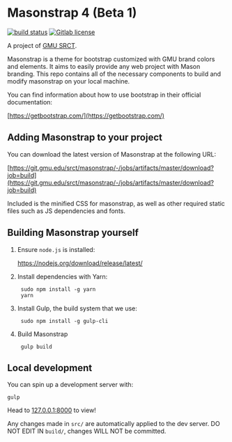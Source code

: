 # Masonstrap 4 (Beta 1)

[![build status](https://git.gmu.edu/srct/masonstrap/badges/master/build.svg)](https://git.gmu.edu/srct/masonstrap/commits/master) [![Gitlab license](https://img.shields.io/badge/license-MIT-blue.svg)](https://git.gmu.edu/srct/masonstrap/raw/master/LICENSE)

A project of [GMU SRCT](http://srct.gmu.edu).

Masonstrap is a theme for bootstrap customized with GMU brand colors and
elements. It aims to easily provide any web project with Mason branding. This
repo contains all of the necessary components to build and modify masonstrap
on your local machine.

You can find information about how to use bootstrap in their official documentation:

[https://getbootstrap.com/](https://getbootstrap.com/)

## Adding Masonstrap to your project

You can download the latest version of Masonstrap at the following URL:

[https://git.gmu.edu/srct/masonstrap/-/jobs/artifacts/master/download?job=build](https://git.gmu.edu/srct/masonstrap/-/jobs/artifacts/master/download?job=build)

Included is the minified CSS for masonstrap, as well as other required static
files such as JS dependencies and fonts.

## Building Masonstrap yourself

1. Ensure `node.js` is installed:

    https://nodejs.org/download/release/latest/

2. Install dependencies with Yarn:

        sudo npm install -g yarn
        yarn

3. Install Gulp, the build system that we use:

        sudo npm install -g gulp-cli

4. Build Masonstrap

        gulp build

## Local development

You can spin up a development server with:

    gulp

Head to [127.0.0.1:8000](127.0.0.1:8000) to view!

Any changes made in `src/` are automatically applied to the dev server. DO NOT
EDIT IN `build/`, changes WILL NOT be committed.